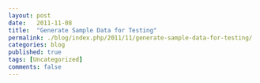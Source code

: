 ```yaml
---
layout: post
date:   2011-11-08
title:  "Generate Sample Data for Testing"
permalink: ./blog/index.php/2011/11/generate-sample-data-for-testing/
categories: blog
published: true
tags: [Uncategorized]
comments: false
---
```

